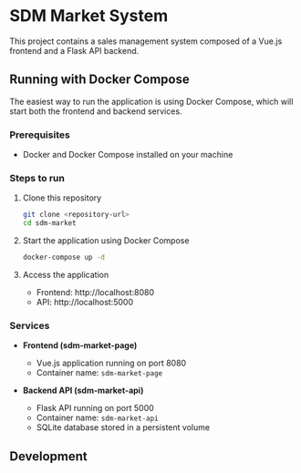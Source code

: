 # SDM Market System

This project contains a sales management system composed of a Vue.js frontend and a Flask API backend.

## Running with Docker Compose

The easiest way to run the application is using Docker Compose, which will start both the frontend and backend services.

### Prerequisites

- Docker and Docker Compose installed on your machine

### Steps to run

1. Clone this repository
   ```bash
   git clone <repository-url>
   cd sdm-market
   ```

2. Start the application using Docker Compose
   ```bash
   docker-compose up -d
   ```

3. Access the application
   - Frontend: http://localhost:8080
   - API: http://localhost:5000

### Services

- **Frontend (sdm-market-page)**
  - Vue.js application running on port 8080
  - Container name: `sdm-market-page`

- **Backend API (sdm-market-api)**
  - Flask API running on port 5000
  - Container name: `sdm-market-api`
  - SQLite database stored in a persistent volume

## Development
